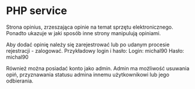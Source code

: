 # PHP service

Strona opinius, zrzeszająca opinie na temat sprzętu elektronicznego. Ponadto ukazuje w jaki sposób inne strony manipulują opiniami.

Aby dodać opinię należy się zarejestrować lub po udanym procesie rejestracji - zalogować.
Przykładowy login i hasło:
Login: michal90
Hasło: michal90

Również można posiadać konto jako admin. Admin ma możliwość usuwania opiń, przyznawania statusu admina innemu użytkownikowi lub jego odbierania.
